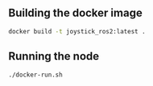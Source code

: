 ## Building the docker image
```bash
docker build -t joystick_ros2:latest .
```

## Running the node
```bash
./docker-run.sh
```